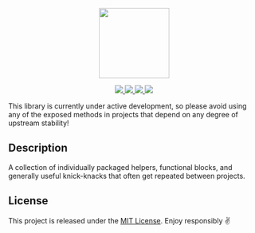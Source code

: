 <p align="center">
  <img src="https://cdn.jsdelivr.net/gh/emphori/micro@master/.github/logo-141x122@2x.png" width="141px" />
</p>

<p align="center">
  <a href="https://travis-ci.org/Emphori/micro">
    <img src="https://img.shields.io/travis/Emphori/micro/master.svg?style=flat-square" />
  </a>
  <a href="https://codecov.io/gh/Emphori/micro">
    <img src="https://img.shields.io/codecov/c/github/Emphori/micro/master.svg?style=flat-square" />
  </a>
  <a href="https://lgtm.com/projects/g/Emphori/micro">
    <img src="https://img.shields.io/lgtm/grade/javascript/github/Emphori/micro.svg?style=flat-square">
  </a>

  <img src="https://img.shields.io/depfu/Emphori/micro.svg?style=flat-square" />
</p>

This library is currently under active development, so please avoid using any
of the exposed methods in projects that depend on any degree of upstream
stability!

## Description

A collection of individually packaged helpers, functional blocks, and generally
useful knick-knacks that often get repeated between projects.

## License

This project is released under the [MIT License](./LICENSE). Enjoy responsibly ✌️
